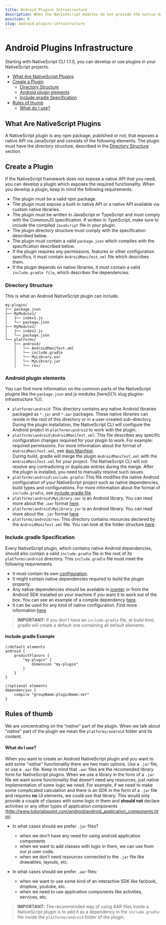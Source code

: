 ```yaml
---
title: Android Plugins Infrastructure
description: When the NativeScript modules do not provide the native device or platform capability that you need, you can use NativeScript plugins.
position: 0
slug: android-plugins-infrastructure
---
```


Android Plugins Infrastructure
=========

Starting with NativeScript CLI 1.1.0, you can develop or use plugins in your NativeScript projects.

* [What Are NativeScript Plugins](#what-are-nativescript-plugins)
* [Create a Plugin](#create-a-plugin)
    * [Directory Structure](#directory-structure)
    * [Android plugin elements](#android-plugin-elements)
    * [Include.gradle Specification](#includegradle-specification)
* [Rules of thumb](#rules-of-thumb)
    * [What do I use?](#what-do-i-use) 

## What Are NativeScript Plugins

A NativeScript plugin is any npm package, published or not, that exposes a native API via JavaScript and consists of the following elements. The plugin must have the directory structure, described in the [Directory Structure](#directory-structure) section.

## Create a Plugin

If the NativeScript framework does not expose a native API that you need, you can develop a plugin which exposes the required functionality. When you develop a plugin, keep in mind the following requirements.

* The plugin must be a valid npm package.
* The plugin must expose a built-in native API or a native API available via custom native libraries.
* The plugin must be written in JavaScript or TypeScript and must comply with the CommonJS specification. If written in TypeScript, make sure to include the compiled `JavaScript` file in your plugin.
* The plugin directory structure must comply with the specification described below.
* The plugin must contain a valid `package.json` which complies with the specification described below.
* If the plugin requires any permissions, features or other configuration specifics, it must contain `AndroidManifest.xml` file which describes them.
* If the plugin depends on native libraries, it must contain a valid `include.gradle file`, which describes the dependencies.

### Directory Structure

This is what an Android NativeScript plugin can include.
```
my-plugin/
├── package.json
├── MyModule1/
│   ├── index1.js
│   └── package.json
├── MyModule2/
│   ├── index2.js
│   └── package.json
└── platforms/
    ├── android/
    │   └── AndroidManifest.xml
    │   └── include.gradle
    │   └── MyLibrary.aar
    │   └── MyLibrary.jar
    │   └── res/
```

### Android plugin elements

You can find more information on the common parts of the NativeScript plugins like the `package.json` and js modules [here]({% slug plugins-infrastructure %}).
* `platforms\android`: This directory contains any native Android libraries packaged as `*.jar` and `*.aar` packages. These native libraries can reside in the root of this directory or in a user-created sub-directory. During the plugin installation, the NativeScript CLI will configure the Android project in `platforms\android` to work with the plugin. 
* `platforms\android\AndroidManifest.xml`: This file describes any specific configuration changes required for your plugin to work. For example: required permissions. For more information about the format of `AndroidManifest.xml`, see [App Manifest](http://developer.android.com/guide/topics/manifest/manifest-intro.html).<br/>During build, gradle will merge the plugin `AndroidManifest.xml` with the `AndroidManifest.xml` for your project. The NativeScript CLI will not resolve any contradicting or duplicate entries during the merge. After the plugin is installed, you need to manually resolve such issues.
* `platforms\android\include.gradle`: This file modifies the native Android configuration of your NativeScript project such as native dependencies, build types and configurations. For more information about the format of `include.gradle`, see [include.gradle file](#includegradle-specification).
* `platforms\android\MyLibrary.aar` is an Android library. You can read more about the `.aar` format [here](http://tools.android.com/tech-docs/new-build-system/aar-format).
* `platforms\android\MyLibrary.jar` is an Android library. You can read more about the `.jar` format [here](https://en.wikipedia.org/wiki/JAR_(file_format))
* `platforms/android/res`:  This directory contains resources declared by the `AndroidManifest.xml` file. You can look at the folder structure [here](http://developer.android.com/guide/topics/resources/providing-resources.html#ResourceTypes).

### Include.gradle Specification

Every NativeScript plugin, which contains native Android dependencies, should also contain a valid `include.gradle` file in the root of its `platforms\android` directory. This `include.gradle` file must meet the following requirements.

* It must contain its own [configuration](http://developer.android.com/tools/building/configuring-gradle.html).
* It might contain native dependencies required to build the plugin properly.
* Any native dependencies should be available in [jcenter](https://bintray.com/bintray/jcenter) or from the Android SDK installed on your machine if you want it to work out of the box. You can see an example of a compile dependency [here](https://github.com/NativeScript/nativescript-facebook-plugin/blob/master/platforms/android/include.gradle).
* It can be used for any kind of native configuration. Find more information [here](http://developer.android.com/tools/building/configuring-gradle.html)

> **IMPORTANT:** If you don't have an `include.gradle` file, at build time, gradle will create a default one containing all default elements.

#### Include.gradle Example
```
//default elements
android { 
    productFlavors {
        "my-plugin" {
            dimension "my-plugin"
        }
    }
}

//optional elements
dependencies {
    compile "groupName:pluginName:ver"
}
```

## Rules of thumb

We are concentrating on the "_native_" part of the plugin. When we talk about "_native_" part of the plugin we mean the `platforms/android` folder and its content. 

#### What do I use?

When you want to create an Android NativeScript plugin and you want to add some "_native_" functionality there are two main options. Use a `.jar` file, or use a `.aar` file. Keep in mind that `.aar` files are the recomended library form for NativeScript plugins. When we use a library in the form of a `.jar` file we want some functionality that doesn’t need any resources, just native implementation of some logic we need. For example, if we need to make some complicated calculation and there is an SDK in the form of a `.jar` file and requires **no** UI elements, we could use that library. This would only provide a couple of classes with some logic in them and **should not** declare activities or any other types of application components (http://www.tutorialspoint.com/android/android_application_components.htm).

* In what cases should we prefer `.jar` files?
    * when we don’t have any need for using android application components
    * when we want to add classes with logic in them, we can use from our js user code.
    * when we don’t need resources connected to the `.jar` file like drawables, layouts, etc.

* In what cases should we prefer `.aar` files:
    * when we want to use some kind of an interactive SDK like facbook, dropbox, youtube, etc.
    * when we need to use application components like activities, services, etc.

> **IMPORTANT:**  The recommended way of using AAR files inside a NativeScript plugin is to add it as a dependency in the `include.gradle` file inside the `platforms/android` folder of the plugin.
